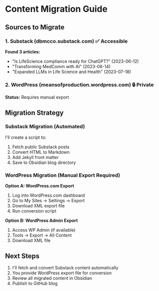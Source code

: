 # Content Migration Guide

## Sources to Migrate

### 1. Substack (dbmcco.substack.com) ✅ Accessible
**Found 3 articles:**
- "Is LifeScience compliance ready for ChatGPT?" (2023-06-12)
- "Transforming MedComm with AI" (2023-06-14) 
- "Expanded LLMs in Life Science and Health" (2023-07-18)

### 2. WordPress (meansofproduction.wordpress.com) 🔒 Private
**Status:** Requires manual export

## Migration Strategy

### Substack Migration (Automated)
I'll create a script to:
1. Fetch public Substack posts
2. Convert HTML to Markdown
3. Add Jekyll front matter
4. Save to Obsidian blog directory

### WordPress Migration (Manual Export Required)
**Option A: WordPress.com Export**
1. Log into WordPress.com dashboard
2. Go to My Sites → Settings → Export
3. Download XML export file
4. Run conversion script

**Option B: WordPress Admin Export**
1. Access WP Admin (if available)
2. Tools → Export → All Content
3. Download XML file

## Next Steps
1. I'll fetch and convert Substack content automatically
2. You provide WordPress export file for conversion
3. Review all migrated content in Obsidian
4. Publish to GitHub blog